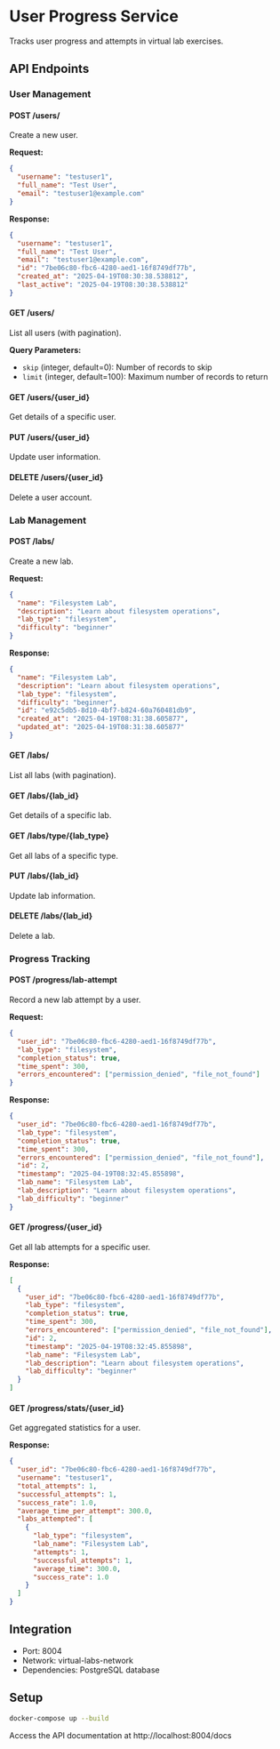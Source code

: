 # User Progress Service

Tracks user progress and attempts in virtual lab exercises.

## API Endpoints

### User Management

#### POST /users/
Create a new user.

**Request:**
```json
{
  "username": "testuser1",
  "full_name": "Test User",
  "email": "testuser1@example.com"
}
```

**Response:**
```json
{
  "username": "testuser1",
  "full_name": "Test User",
  "email": "testuser1@example.com",
  "id": "7be06c80-fbc6-4280-aed1-16f8749df77b",
  "created_at": "2025-04-19T08:30:38.538812",
  "last_active": "2025-04-19T08:30:38.538812"
}
```

#### GET /users/
List all users (with pagination).

**Query Parameters:**
- `skip` (integer, default=0): Number of records to skip
- `limit` (integer, default=100): Maximum number of records to return

#### GET /users/{user_id}
Get details of a specific user.

#### PUT /users/{user_id}
Update user information.

#### DELETE /users/{user_id}
Delete a user account.

### Lab Management

#### POST /labs/
Create a new lab.

**Request:**
```json
{
  "name": "Filesystem Lab",
  "description": "Learn about filesystem operations",
  "lab_type": "filesystem",
  "difficulty": "beginner"
}
```

**Response:**
```json
{
  "name": "Filesystem Lab",
  "description": "Learn about filesystem operations",
  "lab_type": "filesystem",
  "difficulty": "beginner",
  "id": "e92c5db5-8d10-4bf7-b824-60a760481db9",
  "created_at": "2025-04-19T08:31:38.605877",
  "updated_at": "2025-04-19T08:31:38.605877"
}
```

#### GET /labs/
List all labs (with pagination).

#### GET /labs/{lab_id}
Get details of a specific lab.

#### GET /labs/type/{lab_type}
Get all labs of a specific type.

#### PUT /labs/{lab_id}
Update lab information.

#### DELETE /labs/{lab_id}
Delete a lab.

### Progress Tracking

#### POST /progress/lab-attempt
Record a new lab attempt by a user.

**Request:**
```json
{
  "user_id": "7be06c80-fbc6-4280-aed1-16f8749df77b",
  "lab_type": "filesystem",
  "completion_status": true,
  "time_spent": 300,
  "errors_encountered": ["permission_denied", "file_not_found"]
}
```

**Response:**
```json
{
  "user_id": "7be06c80-fbc6-4280-aed1-16f8749df77b",
  "lab_type": "filesystem",
  "completion_status": true,
  "time_spent": 300,
  "errors_encountered": ["permission_denied", "file_not_found"],
  "id": 2,
  "timestamp": "2025-04-19T08:32:45.855898",
  "lab_name": "Filesystem Lab",
  "lab_description": "Learn about filesystem operations",
  "lab_difficulty": "beginner"
}
```

#### GET /progress/{user_id}
Get all lab attempts for a specific user.

**Response:**
```json
[
  {
    "user_id": "7be06c80-fbc6-4280-aed1-16f8749df77b",
    "lab_type": "filesystem",
    "completion_status": true,
    "time_spent": 300,
    "errors_encountered": ["permission_denied", "file_not_found"],
    "id": 2,
    "timestamp": "2025-04-19T08:32:45.855898",
    "lab_name": "Filesystem Lab",
    "lab_description": "Learn about filesystem operations",
    "lab_difficulty": "beginner"
  }
]
```

#### GET /progress/stats/{user_id}
Get aggregated statistics for a user.

**Response:**
```json
{
  "user_id": "7be06c80-fbc6-4280-aed1-16f8749df77b",
  "username": "testuser1",
  "total_attempts": 1,
  "successful_attempts": 1,
  "success_rate": 1.0,
  "average_time_per_attempt": 300.0,
  "labs_attempted": [
    {
      "lab_type": "filesystem",
      "lab_name": "Filesystem Lab",
      "attempts": 1,
      "successful_attempts": 1,
      "average_time": 300.0,
      "success_rate": 1.0
    }
  ]
}
```

## Integration

- Port: 8004
- Network: virtual-labs-network
- Dependencies: PostgreSQL database

## Setup

```bash
docker-compose up --build
```

Access the API documentation at http://localhost:8004/docs